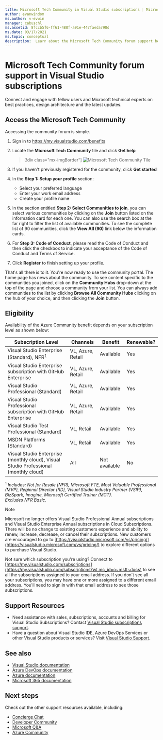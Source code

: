 ```yaml
---
title: Microsoft Tech Community in Visual Studio subscriptions | Microsoft Docs
author: evanwindom
ms.author: v-evwin
manager: cabuschl
ms.assetid: 8fccb5f6-ff61-488f-a91e-447faeda798d
ms.date: 03/17/2021
ms.topic: conceptual
description:  Learn about the Microsoft Tech Community forum support benefit included in selected Visual Studio subscriptions.
---
```


# Microsoft Tech Community forum support in Visual Studio subscriptions
Connect and engage with fellow users and Microsoft technical experts on best practices, design architecture and the latest updates.


## Access the Microsoft Tech Community 
Accessing the community forum is simple.  

1. Sign in to <https://my.visualstudio.com/benefits>
0. Locate the **Microsoft Tech Community** tile and click **Get help**

    > [!div class="mx-imgBorder"]
    > ![Microsoft Tech Community Tile](_img/vs-tech-community/vs-tech-community-tile.png "Click 'Get help' on the Microsoft Tech Community tile")

0. If you haven't previously registered for the community, click **Get started**
0. In the **Step 1: Setup your profile** section:
   - Select your preferred language
   - Enter your work email address
   - Create your profile name 
0. In the section entitled **Step 2: Select Communities to join**, you can select various communities by clicking on the **Join** button listed on the information card for each one.  You can also use the search box at the far right to filter the list of available communities.  To see the complete list of 90 communities, click the **View All (90)** link below the information cards. 
0. For **Step 3: Code of Conduct**, please read the Code of Conduct and then click the checkbox to indicate your acceptance of the Code of Conduct and Terms of Service.
0. Click **Register** to finish setting up your profile.

That's all there is to it.  You're now ready to use the community portal.  The home page has news about the community.  To see content specific to the communities you joined, click on the **Community Hubs** drop-down at the top of the page and choose a community from your list.  You can always add communities to the list by clicking **Browse All Community Hubs** clicking on the hub of your choice, and then clicking the **Join** button. 

## Eligibility
Availability of the Azure Community benefit depends on your subscription level as shown below:

|                                          Subscription Level                                           |     Channels      |    Benefit    | Renewable? |
|-------------------------------------------------------------------------------------------------------|-------------------|---------------|------------|
|                           Visual Studio Enterprise (Standard), NFR<sup>1</sup>                            | VL, Azure, Retail |   Available    |    Yes     |
|                           Visual Studio Enterprise subscription with GitHub Enterprise                           | VL, Azure, Retail |   Available    |    Yes     |
|                          Visual Studio Professional (Standard)                          | VL, Azure, Retail |   Available    |    Yes     |
|                          Visual Studio Professional subscription with GitHub Enterprise                          | VL, Azure, Retail |   Available    |    Yes     |
|                              Visual Studio Test Professional (Standard)                               |    VL, Retail     |   Available    |    Yes     |
|                                       MSDN Platforms (Standard)                                       |    VL, Retail     |   Available    |    Yes     |
| Visual Studio Enterprise (monthly cloud), Visual Studio Professional (monthly cloud)|        All        | Not available |     No     |

<sup>1</sup>  *Includes:  Not for Resale (NFR), Microsoft FTE, Most Valuable Professional (MVP), Regional Director (RD), Visual Studio Industry Partner (VSIP), BizSpark, Imagine, Microsoft Certified Trainer (MCT).  
Excludes NFR Basic.*

> [!NOTE]
> Microsoft no longer offers Visual Studio Professional Annual subscriptions and Visual Studio Enterprise Annual subscriptions in Cloud Subscriptions. There will be no change to existing customers experience and ability to renew, increase, decrease, or cancel their subscriptions. New customers are encouraged to go to [https://visualstudio.microsoft.com/vs/pricing/](https://visualstudio.microsoft.com/vs/pricing/) to explore different options to purchase Visual Studio.

Not sure which subscription you're using?  Connect to [https://my.visualstudio.com/subscriptions](https://my.visualstudio.com/subscriptions?wt.mc_id=o~msft~docs) to see all the subscriptions assigned to your email address. If you don't see all your subscriptions, you may have one or more assigned to a different email address.  You'll need to sign in with that email address to see those subscriptions.

## Support Resources
- Need assistance with sales, subscriptions, accounts and billing for Visual Studio Subscriptions?  Contact [Visual Studio subscriptions support](https://my.visualstudio.com/gethelp).
- Have a question about Visual Studio IDE, Azure DevOps Services or other Visual Studio products or services?  Visit [Visual Studio Support](https://visualstudio.microsoft.com/support/).

## See also
- [Visual Studio documentation](/visualstudio/)
- [Azure DevOps documentation](/azure/devops/)
- [Azure documentation](/azure/)
- [Microsoft 365 documentation](/microsoft-365/)

## Next steps
Check out the other support resources available, including:
- [Concierge Chat](vs-concierge-chat.md)
- [Developer Community](vs-developer-community.md)
- [Microsoft Q&A](vs-microsoft-qa.md)
- [Azure Community](vs-azure-community.md)